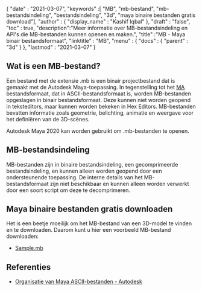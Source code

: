 {
  "date" : "2021-03-07",
  "keywords" :[ "MB", "mb-bestand", "mb-bestandsindeling", "bestandsindeling", "3d", "maya binaire bestanden gratis download"],
  "author" : {
    "display_name" : "Kashif Iqbal"
},
  "draft" : "false",
  "toc" : true,
  "description":"Meer informatie over MB-bestandsindeling en API's die MB-bestanden kunnen openen en maken.",
  "title" :"MB - Maya binair bestandsformaat",
  "linktitle" : "MB",
  "menu" : {
    "docs" : {
      "parent" : "3d"
}
},
  "lastmod" : "2021-03-07"
}

## Wat is een MB-bestand?

Een bestand met de extensie .mb is een binair projectbestand dat is gemaakt met de Autodesk Maya-toepassing. In tegenstelling tot het [MA](/nl/3d/ma/) bestandsformaat, dat in ASCII-bestandsformaat is, worden MB-bestanden opgeslagen in binair bestandsformaat. Deze kunnen niet worden geopend in teksteditors, maar kunnen worden bekeken in Hex Editors. MB-bestanden bevatten informatie zoals geometrie, belichting, animatie en weergave voor het definiëren van de 3D-scènes.

Autodesk Maya 2020 kan worden gebruikt om .mb-bestanden te openen.

## MB-bestandsindeling

MB-bestanden zijn in binaire bestandsindeling, een gecomprimeerde bestandsindeling, en kunnen alleen worden geopend door een ondersteunende toepassing. De interne details van het MB-bestandsformaat zijn niet beschikbaar en kunnen alleen worden verwerkt door een soort script om deze te decomprimeren.

## Maya binaire bestanden gratis downloaden

Het is een beetje moeilijk om het MB-bestand van een 3D-model te vinden en te downloaden. Daarom kunt u hier een voorbeeld MB-bestand downloaden:

- [Sample.mb](../sample.mb)

## Referenties

* [Organisatie van Maya ASCII-bestanden - Autodesk](https://download.autodesk.com/us/maya/2010help/index.html?url=Glossary_M_ma_file_format.htm,topicNumber=d0e192001)

